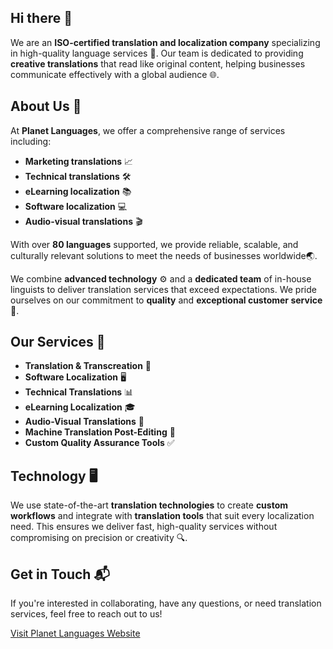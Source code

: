 ## Hi there 👋

We are an **ISO-certified translation and localization company** specializing in high-quality language services 🌟. Our team is dedicated to providing **creative translations** that read like original content, helping businesses communicate effectively with a global audience 🌐.

## About Us 🏢

At **Planet Languages**, we offer a comprehensive range of services including:
- **Marketing translations** 📈
- **Technical translations** 🛠️
- **eLearning localization** 📚
- **Software localization** 💻
- **Audio-visual translations** 🎬

With over **80 languages** supported, we provide reliable, scalable, and culturally relevant solutions to meet the needs of businesses worldwide🌏.

We combine **advanced technology** ⚙️ and a **dedicated team** of in-house linguists to deliver translation services that exceed expectations. We pride ourselves on our commitment to **quality** and **exceptional customer service** 🏅.

## Our Services 🎯

- **Translation & Transcreation** 📝
- **Software Localization** 🖥️
- **Technical Translations** 📊
- **eLearning Localization** 🎓
- **Audio-Visual Translations** 🎥
- **Machine Translation Post-Editing** 🤖
- **Custom Quality Assurance Tools** ✅

## Technology 🖥️

We use state-of-the-art **translation technologies** to create **custom workflows** and integrate with **translation tools** that suit every localization need. This ensures we deliver fast, high-quality services without compromising on precision or creativity 🔍.


## Get in Touch 📬

If you're interested in collaborating, have any questions, or need translation services, feel free to reach out to us!

[Visit Planet Languages Website](https://www.planetlanguages.com/)

<!--

**Here are some ideas to get you started:**

🙋‍♀️ A short introduction - what is your organization all about?
🌈 Contribution guidelines - how can the community get involved?
👩‍💻 Useful resources - where can the community find your docs? Is there anything else the community should know?
🍿 Fun facts - what does your team eat for breakfast?
🧙 Remember, you can do mighty things with the power of [Markdown](https://docs.github.com/github/writing-on-github/getting-started-with-writing-and-formatting-on-github/basic-writing-and-formatting-syntax)
-->

